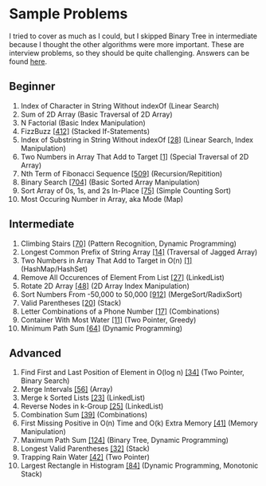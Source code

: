 # Sample Problems
I tried to cover as much as I could, but I skipped Binary Tree in intermediate because I thought the other algorithms were more important. These are interview problems, so they should be quite challenging. Answers can be found [here](/solutions).

## Beginner
 1. Index of Character in String Without indexOf (Linear Search)
 2. Sum of 2D Array (Basic Traversal of 2D Array)
 3. N Factorial (Basic Index Manipulation)
 4. FizzBuzz [[412]](https://leetcode.com/problems/fizz-buzz/) (Stacked If-Statements)
 5. Index of Substring in String Without indexOf [[28]](https://leetcode.com/problems/implement-strstr/) (Linear Search, Index Manipulation)
 6. Two Numbers in Array That Add to Target [[1]](https://leetcode.com/problems/two-sum/) (Special Traversal of 2D Array)
 7. Nth Term of Fibonacci Sequence [[509]](https://leetcode.com/problems/fibonacci-number/) (Recursion/Repitition)
 8. Binary Search [[704]](https://leetcode.com/problems/binary-search/) (Basic Sorted Array Manipulation)
 9. Sort Array of 0s, 1s, and 2s In-Place [[75]](https://leetcode.com/problems/sort-colors/) (Simple Counting Sort)
 10. Most Occuring Number in Array, aka Mode (Map)

## Intermediate
 1. Climbing Stairs [[70]](https://leetcode.com/problems/climbing-stairs/) (Pattern Recognition, Dynamic Programming)
 2. Longest Common Prefix of String Array [[14]](https://leetcode.com/problems/longest-common-prefix/) (Traversal of Jagged Array)
 3. Two Numbers in Array That Add to Target in O(n) [[1]](https://leetcode.com/problems/two-sum/) (HashMap/HashSet)
 4. Remove All Occurences of Element From List [[27]](https://leetcode.com/problems/remove-element/) (LinkedList)
 5. Rotate 2D Array [[48]](https://leetcode.com/problems/rotate-image/) (2D Array Index Manipulation)
 6. Sort Numbers From -50,000 to 50,000 [[912]](https://leetcode.com/problems/sort-an-array/) (MergeSort/RadixSort)
 7. Valid Parentheses [[20]](https://leetcode.com/problems/valid-parentheses/) (Stack)
 8. Letter Combinations of a Phone Number [[17]](https://leetcode.com/problems/letter-combinations-of-a-phone-number/) (Combinations)
 9. Container With Most Water [[11]](https://leetcode.com/problems/container-with-most-water/) (Two Pointer, Greedy)
 10. Minimum Path Sum [[64]](https://leetcode.com/problems/minimum-path-sum/) (Dynamic Programming)

## Advanced
 1. Find First and Last Position of Element in O(log n) [[34]](https://leetcode.com/problems/find-first-and-last-position-of-element-in-sorted-array/) (Two Pointer, Binary Search)
 2. Merge Intervals [[56]](https://leetcode.com/problems/merge-intervals/) (Array)
 3. Merge k Sorted Lists [[23]](https://leetcode.com/problems/merge-k-sorted-lists) (LinkedList)
 4. Reverse Nodes in k-Group [[25]](https://leetcode.com/problems/reverse-nodes-in-k-group/) (LinkedList)
 5. Combination Sum [[39]](https://leetcode.com/problems/combination-sum/) (Combinations)
 6. First Missing Positive in O(n) Time and O(k) Extra Memory [[41]](https://leetcode.com/problems/first-missing-positive/) (Memory Manipulation)
 7. Maximum Path Sum [[124]](https://leetcode.com/problems/binary-tree-maximum-path-sum/) (Binary Tree, Dynamic Programming)
 8. Longest Valid Parentheses [[32]](https://leetcode.com/problems/longest-valid-parentheses/) (Stack)
 9. Trapping Rain Water [[42]](https://leetcode.com/problems/trapping-rain-water/) (Two Pointer)
 10. Largest Rectangle in Histogram [[84]](https://leetcode.com/problems/largest-rectangle-in-histogram/) (Dynamic Programming, Monotonic Stack)
